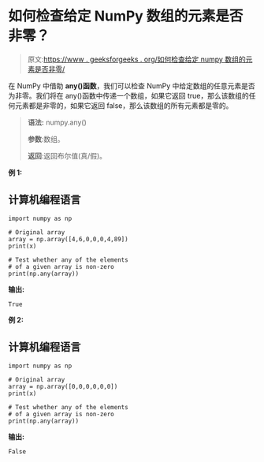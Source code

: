 # 如何检查给定 NumPy 数组的元素是否非零？

> 原文:[https://www . geeksforgeeks . org/如何检查给定 numpy 数组的元素是否非零/](https://www.geeksforgeeks.org/how-to-check-whether-the-elements-of-a-given-numpy-array-is-non-zero/)

在 NumPy 中借助 **any()函数**，我们可以检查 NumPy 中给定数组的任意元素是否为非零。我们将在 any()函数中传递一个数组，如果它返回 true，那么该数组的任何元素都是非零的，如果它返回 false，那么该数组的所有元素都是零的。

> **语法:** numpy.any()
> 
> **参数**:数组。
> 
> **返回**:返回布尔值(真/假)。

**例 1:**

## 计算机编程语言

```
import numpy as np

# Original array
array = np.array([4,6,0,0,0,4,89])
print(x)

# Test whether any of the elements
# of a given array is non-zero
print(np.any(array))
```

**输出:**

```
True

```

**例 2:**

## 计算机编程语言

```
import numpy as np

# Original array
array = np.array([0,0,0,0,0,0])
print(x)

# Test whether any of the elements
# of a given array is non-zero
print(np.any(array))
```

**输出:**

```
False

```